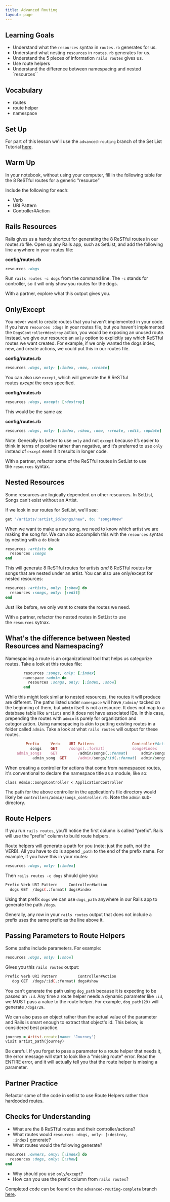 ```yaml
---
title: Advanced Routing
layout: page
---
```

## Learning Goals

- Understand what the `resources` syntax in `routes.rb` generates for us.
- Understand what nesting `resources` in `routes.rb` generates for us.
- Understand the 5 pieces of information `rails routes` gives us.
- Use route helpers
- Understand the difference between namespacing and nested `resources``

## Vocabulary

- routes
- route helper
- namespace

## Set Up
For part of this lesson we'll use the `advanced-routing` branch of the Set List Tutorial [here](https://github.com/turingschool-examples/set-list-7/tree/advanced-routing). 

## Warm Up

In your notebook, without using your computer, fill in the following table for the 8 ReSTful routes for a generic "resource”

Include the following for each:

- Verb
- URI Pattern
- Controller#Action

## Rails Resources

Rails gives us a handy shortcut for generating the 8 ReSTful routes in our routes.rb file. Open up any Rails app, such as SetList, and add the following line anywhere in your routes file:

**config/routes.rb**

```ruby
resources :dogs
```

Run `rails routes -c dogs` from the command line. The `-c` stands for controller, so it will only show you routes for the dogs.

With a partner, explore what this output gives you.

## Only/Except

You never want to create routes that you haven't implemented in your code. If you have `resources :dogs` in your routes file, but you haven't implemented the `DogsController#destroy` action, you would be exposing an unused route. Instead, we give our resource an `only` option to explicitly say which ReSTful routes we want created. For example, if we only wanted the dogs index, new, and create actions, we could put this in our routes file.

**config/routes.rb**

```ruby
resources :dogs, only: [:index, :new, :create]
```

You can also use `except`, which will generate the 8 ReSTful routes *except* the ones specified.

**config/routes.rb**

```ruby
resources :dogs, except: [:destroy]
```

This would be the same as:

**config/routes.rb**

```ruby
resources :dogs, only: [:index, :show, :new, :create, :edit, :update]
```

Note: Generally its better to use `only` and not `except` because it’s easier to think in terms of positive rather than negative, and it’s preferred to use `only` instead of `except` even if it results in longer code.

With a partner, refactor some of the ReSTful routes in SetList to use the `resources` syntax.

## Nested Resources

Some resources are logically dependent on other resources. In SetList, Songs can't exist without an Artist.

If we look in our routes for SetList, we'll see:

```ruby
get "/artists/:artist_id/songs/new", to: "songs#new"
```

When we want to make a new song, we need to know which artist we are making the song for. We can also accomplish this with the `resources` syntax by nesting with a `do` block:

```ruby
resources :artists do
  resources :songs
end
```

This will generate 8 ReSTful routes for artists *and* 8 ReSTful routes for songs that are nested under an artist. You can also use only/except for nested resources:

```ruby
resources :artists, only: [:show] do
  resources :songs, only: [:edit]
end
```

Just like before, we only want to create the routes we need.

With a partner, refactor the nested routes in SetList to use the `resources` sytnax.

## What's the difference between Nested Resources and Namespacing?

Namespacing a route is an organizational tool that helps us categorize routes. Take a look at this routes file:

```ruby
	    resources :songs, only: [:index]
	    namespace :admin do
	      resources :songs, only: [:index, :show]
	    end
```

While this might look similar to nested resources, the routes it will produce are different. The paths listed under `namespace` will have `/admin/` tacked on the beginning of them, but `admin` itself is not a resource. It does not map to a database table like `artists` and it does not have associated IDs. In this case, prepending the routes with `admin` is purely for organization and categorization. Using namespacing is akin to putting existing routes in a folder called `admin`. Take a look at what `rails routes` will output for these routes. 

```ruby 
         Prefix 	Verb   	URI Pattern                	Controller#Action
           songs 	GET    	/songs(.:format)            songs#index
     admin_songs 	GET  		/admin/songs(.:format)      admin/songs#index
			admin_song 	GET    	/admin/songs/:id(.:format) 	admin/songs#show
```

When creating a controller for actions that come from namespaced routes, it's conventional to declare the namespace title as a module, like so:

`class Admin::SongsController < ApplicationController`

The path for the above controller in the application's file directory would likely be `controllers/admin/songs_controller.rb`. Note the `admin` sub-directory. 

## Route Helpers

If you run `rails routes`, you'll notice the first column is called "prefix". Rails will use the "prefix" column to build route helpers.

Route helpers will generate a path for you (note: just the path, not the VERB). All you have to do is append `_path` to the end of the prefix name. For example, if you have this in your routes:

```ruby
resources :dogs, only: [:index]
```

Then `rails routes -c dogs` should give you:

```bash
Prefix Verb URI Pattern     Controller#Action
  dogs GET  /dogs(.:format) dogs#index
```

Using that prefix `dogs` we can use `dogs_path` anywhere in our Rails app to generate the path `/dogs`.

Generally, any row in your `rails routes` output that does not include a prefix uses the same prefix as the line above it.

## Passing Parameters to Route Helpers

Some paths include parameters. For example:

```ruby
resources :dogs, only: [:show]
```

Gives you this `rails routes` output:

```bash
Prefix Verb URI Pattern         Controller#Action
   dog GET  /dogs/:id(.:format) dogs#show
```

You can’t generate the path using `dog_path`  because it is expecting to be passed an `:id`. Any time a route helper needs a dynamic parameter like `:id`, we MUST pass a value to the route helper. For example, `dog_path(29)` will generate `/dogs/29`.

We can also pass an object rather than the actual value of the parameter and Rails is smart enough to extract that object's id. This below, is considered best practice.

```ruby
journey = Artist.create(name: 'Journey')
visit artist_path(journey)
```

Be careful. If you forget to pass a parameter to a route helper that needs it, the error message will start to look like a "missing route" error. Read the ENTIRE error, and it will actually tell you that the route helper is missing a parameter.

## Partner Practice

Refactor some of the code in setlist to use Route Helpers rather than hardcoded routes.

## Checks for Understanding

- What are the 8 ReSTful routes and their controller/actions?
- What routes would `resources :dogs, only: [:destroy, :index]` generate?
- What routes would the following generate?

```ruby
resources :owners, only: [:index] do
  resources :dogs, only: [:show]
end
```

- Why should you use `only`/`except`?
- How can you use the prefix column from `rails routes`?



Completed code can be found on the `advanced-routing-complete` branch [here](https://github.com/turingschool-examples/set-list-7/tree/advanced-routing-complete).